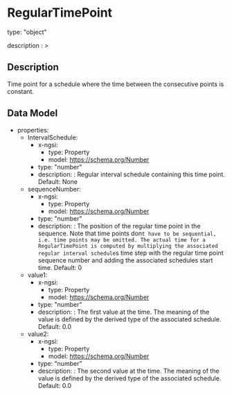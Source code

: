 # RegularTimePoint
type: "object"
description : >
## Description
Time point for a schedule where the time between the consecutive points is constant.

## Data Model
  - properties:
    - IntervalSchedule:
      - x-ngsi:
        - type: Property
        - model: https://schema.org/Number
      - type: "number"
      - description: : Regular interval schedule containing this time point. Default: None
    - sequenceNumber:
      - x-ngsi:
        - type: Property
        - model: https://schema.org/Number
      - type: "number"
      - description: : The position of the regular time point in the sequence. Note that time points don`t have to be sequential, i.e. time points may be omitted. The actual time for a RegularTimePoint is computed by multiplying the associated regular interval schedule`s time step with the regular time point sequence number and adding the associated schedules start time. Default: 0
    - value1:
      - x-ngsi:
        - type: Property
        - model: https://schema.org/Number
      - type: "number"
      - description: : The first value at the time. The meaning of the value is defined by the derived type of the associated schedule. Default: 0.0
    - value2:
      - x-ngsi:
        - type: Property
        - model: https://schema.org/Number
      - type: "number"
      - description: : The second value at the time. The meaning of the value is defined by the derived type of the associated schedule. Default: 0.0
